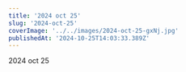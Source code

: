 ```yaml
---
title: '2024 oct 25'
slug: '2024-oct-25'
coverImage: '../../images/2024-oct-25-gxNj.jpg'
publishedAt: '2024-10-25T14:03:33.389Z'
---
```


2024 oct 25